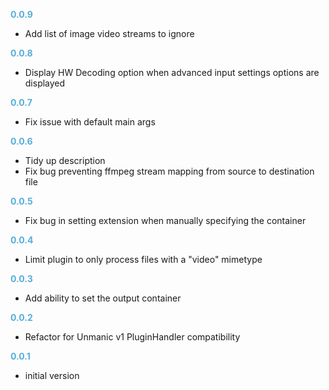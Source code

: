 
**<span style="color:#56adda">0.0.9</span>**
- Add list of image video streams to ignore

**<span style="color:#56adda">0.0.8</span>**
- Display HW Decoding option when advanced input settings options are displayed

**<span style="color:#56adda">0.0.7</span>**
- Fix issue with default main args

**<span style="color:#56adda">0.0.6</span>**
- Tidy up description
- Fix bug preventing ffmpeg stream mapping from source to destination file

**<span style="color:#56adda">0.0.5</span>**
- Fix bug in setting extension when manually specifying the container

**<span style="color:#56adda">0.0.4</span>**
- Limit plugin to only process files with a "video" mimetype

**<span style="color:#56adda">0.0.3</span>**
- Add ability to set the output container

**<span style="color:#56adda">0.0.2</span>**
- Refactor for Unmanic v1 PluginHandler compatibility

**<span style="color:#56adda">0.0.1</span>**
- initial version
